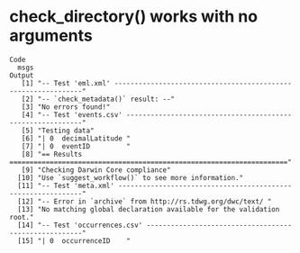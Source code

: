 # check_directory() works with no arguments

    Code
      msgs
    Output
       [1] "-- Test 'eml.xml' --------------------------------------------------------------"
       [2] "-- `check_metadata()` result: --"                                                
       [3] "No errors found!"                                                                
       [4] "-- Test 'events.csv' -----------------------------------------------------------"
       [5] "Testing data"                                                                    
       [6] "| 0  decimalLatitude "                                                           
       [7] "| 0  eventID         "                                                           
       [8] "== Results ====================================================================="
       [9] "Checking Darwin Core compliance"                                                 
      [10] "Use `suggest_workflow()` to see more information."                               
      [11] "-- Test 'meta.xml' -------------------------------------------------------------"
      [12] "-- Error in `archive` from http://rs.tdwg.org/dwc/text/ "                        
      [13] "No matching global declaration available for the validation root."               
      [14] "-- Test 'occurrences.csv' ------------------------------------------------------"
      [15] "| 0  occurrenceID    "                                                           

